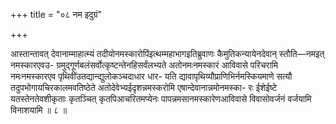 +++
title = "०८ नम इदुग्रं"

+++

आस्तान्तावत् देवानाम्माहात्म्यं तदीयोनमस्कारोपिंइत्थम्महाभागइतिब्रुवाणः कैमुतिकन्यायेनदेवान् स्तौति—नमइत् नमस्कारएवउ- ग्रमुद्गूर्णबलंसर्वोत्कृष्टन्तेनहिसर्वंलभ्यते अतोनमःनमस्कारं आविवासे परिचरामि नमःनमस्कारएव पृथिवींउतद्यान्द्युलोकञ्चदाधार धार- यति द्यावापृथिव्यौप्राणिभिर्नमस्कियमाणे सत्यौ तदुपभोगायचिरकालमवतिष्ठेते अतोदेवेभ्यईदृशन्नमस्करोमि एषान्देवानान्नमोनमस्का- रः ईशेईष्टे यतस्तेनतेवशीकृताः कृतञ्चित् कृतपिआचरितमप्येनः पापन्नमसानमस्कारेणआविवासे विवासोवर्जनं वर्जयामि विनाशयामि ॥ ८ ॥